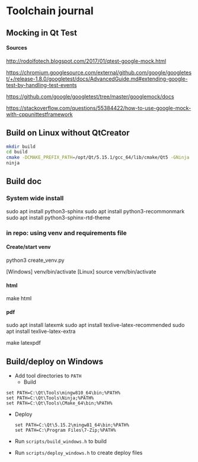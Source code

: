 # Toolchain journal

## Mocking in Qt Test

#### Sources

http://rodolfotech.blogspot.com/2017/01/qtest-google-mock.html

https://chromium.googlesource.com/external/github.com/google/googletest/+/release-1.8.0/googletest/docs/AdvancedGuide.md#extending-google-test-by-handling-test-events

https://github.com/google/googletest/tree/master/googlemock/docs

https://stackoverflow.com/questions/55384422/how-to-use-google-mock-with-cppunittestframework

## Build on Linux without QtCreator

```bash
mkdir build
cd build
cmake -DCMAKE_PREFIX_PATH=/opt/Qt/5.15.1/gcc_64/lib/cmake/Qt5 -GNinja ..
ninja
```

## Build doc

### System wide install
sudo apt install python3-sphinx
sudo apt install python3-recommonmark
sudo apt install python3-sphinx-rtd-theme

### in repo: using venv and requirements file

#### Create/start venv

python3 create_venv.py

[Windows] venv/bin/activate
[Linux]   source venv/bin/activate

#### html

make html

#### pdf

sudo apt install latexmk
sudo apt install texlive-latex-recommended
sudo apt install texlive-latex-extra

make latexpdf

## Build/deploy on Windows

* Add tool directories to `PATH`
  * Build

```
set PATH=C:\Qt\Tools\mingw810_64\bin;%PATH%
set PATH=C:\Qt\Tools\Ninja;%PATH%
set PATH=C:\Qt\Tools\CMake_64\bin;%PATH%
```

* Deploy

  ```
  set PATH=C:\Qt\5.15.2\mingw81_64\bin;%PATH%
  set PATH=C:\Program Files\7-Zip;%PATH%
  ```

* Run `scripts/build_windows.h` to build

* Run `scripts/deploy_windows.h` to create deploy files